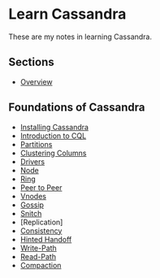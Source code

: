 # Learn Cassandra

These are my notes in learning Cassandra.

## Sections

* [Overview]

[Overview]: ./sections/overview.md

## Foundations of Cassandra

* [Installing Cassandra]
* [Introduction to CQL]
* [Partitions]
* [Clustering Columns]
* [Drivers]
* [Node]
* [Ring]
* [Peer to Peer]
* [Vnodes]
* [Gossip]
* [Snitch]
* [Replication]
* [Consistency]
* [Hinted Handoff]
* [Write-Path]
* [Read-Path]
* [Compaction]

[Installing Cassandra]: ./sections/foundations/install.md
[Introduction to CQL]: ./sections/foundations/cql.md
[Partitions]: ./sections/foundations/partitions.md
[Clustering Columns]: ./sections/foundations/clustering-columns.md
[Drivers]: ./sections/foundations/drivers.md
[Node]: ./sections/foundations/node.md
[Ring]: ./sections/foundations/ring.md
[Peer to Peer]: ./sections/foundations/peer-to-peer.md
[Vnodes]: ./sections/foundations/vnodes.md
[Gossip]: ./sections/foundations/gossip.md
[Snitch]: ./sections/foundations/snitch.md
[Replications]: ./sections/foundations/replication.md
[Consistency]: ./sections/foundations/consistency.md
[Hinted Handoff]: ./sections/foundations/hinted-handoff.md
[Read Repair]: ./sections/foundations/read-repair.md
[Write-Path]: ./sections/foundations/write-path.md
[Read-Path]: ./sections/foundations/read-path.md
[Compaction]: ./sections/foundations/compaction.md
